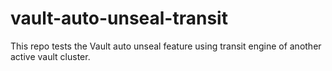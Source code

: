 # vault-auto-unseal-transit
This repo tests the Vault auto unseal feature using transit engine of another active vault cluster.
